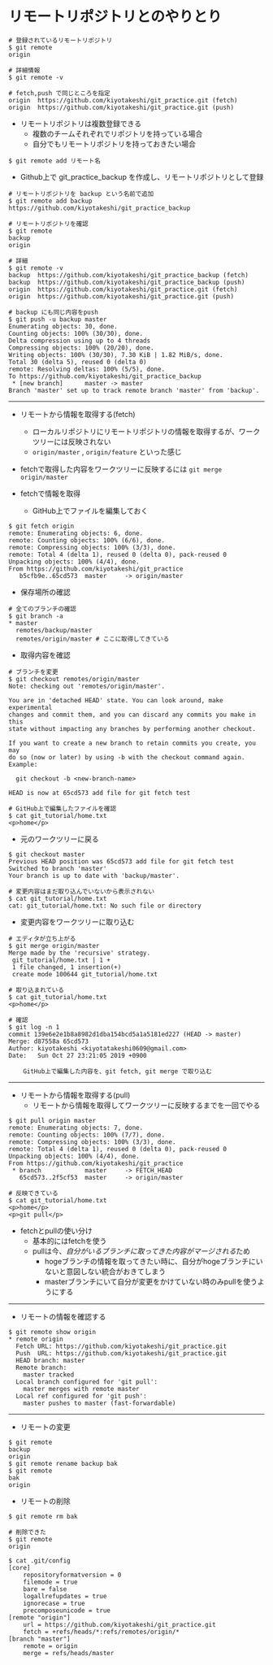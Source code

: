 # リモートリポジトリとのやりとり

```
# 登録されているリモートリポジトリ
$ git remote
origin

# 詳細情報
$ git remote -v

# fetch,push で同じところを指定
origin	https://github.com/kiyotakeshi/git_practice.git (fetch)
origin	https://github.com/kiyotakeshi/git_practice.git (push)

```

- リモートリポジトリは複数登録できる
    - 複数のチームそれぞれでリポジトリを持っている場合
    - 自分でもリモートリポジトリを持っておきたい場合

```
$ git remote add リモート名

```

- Github上で git_practice_backup を作成し、リモートリポジトリとして登録

```
# リモートリポジトリを backup という名前で追加
$ git remote add backup https://github.com/kiyotakeshi/git_practice_backup

# リモートリポジトリを確認
$ git remote
backup
origin

# 詳細
$ git remote -v
backup	https://github.com/kiyotakeshi/git_practice_backup (fetch)
backup	https://github.com/kiyotakeshi/git_practice_backup (push)
origin	https://github.com/kiyotakeshi/git_practice.git (fetch)
origin	https://github.com/kiyotakeshi/git_practice.git (push)

# backup にも同じ内容をpush
$ git push -u backup master
Enumerating objects: 30, done.
Counting objects: 100% (30/30), done.
Delta compression using up to 4 threads
Compressing objects: 100% (20/20), done.
Writing objects: 100% (30/30), 7.30 KiB | 1.82 MiB/s, done.
Total 30 (delta 5), reused 0 (delta 0)
remote: Resolving deltas: 100% (5/5), done.
To https://github.com/kiyotakeshi/git_practice_backup
 * [new branch]      master -> master
Branch 'master' set up to track remote branch 'master' from 'backup'.

```

---

- リモートから情報を取得する(fetch)
    - ローカルリポジトリにリモートリポジトリの情報を取得するが、ワークツリーには反映されない
    - `origin/master` , `origin/feature` といった感じ

- fetchで取得した内容をワークツリーに反映するには `git merge origin/master`

- fetchで情報を取得
    - GitHub上でファイルを編集しておく

```
$ git fetch origin
remote: Enumerating objects: 6, done.
remote: Counting objects: 100% (6/6), done.
remote: Compressing objects: 100% (3/3), done.
remote: Total 4 (delta 1), reused 0 (delta 0), pack-reused 0
Unpacking objects: 100% (4/4), done.
From https://github.com/kiyotakeshi/git_practice
   b5cfb9e..65cd573  master     -> origin/master

```

- 保存場所の確認

```
# 全てのブランチの確認
$ git branch -a
* master
  remotes/backup/master
  remotes/origin/master # ここに取得してきている

```

- 取得内容を確認

```
# ブランチを変更
$ git checkout remotes/origin/master
Note: checking out 'remotes/origin/master'.

You are in 'detached HEAD' state. You can look around, make experimental
changes and commit them, and you can discard any commits you make in this
state without impacting any branches by performing another checkout.

If you want to create a new branch to retain commits you create, you may
do so (now or later) by using -b with the checkout command again. Example:

  git checkout -b <new-branch-name>

HEAD is now at 65cd573 add file for git fetch test

# GitHub上で編集したファイルを確認
$ cat git_tutorial/home.txt
<p>home</p>
```

- 元のワークツリーに戻る

```
$ git checkout master
Previous HEAD position was 65cd573 add file for git fetch test
Switched to branch 'master'
Your branch is up to date with 'backup/master'.

# 変更内容はまだ取り込んでいないから表示されない
$ cat git_tutorial/home.txt
cat: git_tutorial/home.txt: No such file or directory

```

- 変更内容をワークツリーに取り込む

```
# エディタが立ち上がる
$ git merge origin/master
Merge made by the 'recursive' strategy.
 git_tutorial/home.txt | 1 +
 1 file changed, 1 insertion(+)
 create mode 100644 git_tutorial/home.txt

# 取り込まれている
$ cat git_tutorial/home.txt
<p>home</p>

# 確認
$ git log -n 1
commit 139e6e2e1b8a8982d1dba154bcd5a1a5181ed227 (HEAD -> master)
Merge: d87558a 65cd573
Author: kiyotakeshi <kiyotatakeshi0609@gmail.com>
Date:   Sun Oct 27 23:21:05 2019 +0900

    GitHub上で編集した内容を、git fetch, git merge で取り込む

```

---
- リモートから情報を取得する(pull)
    - リモートから情報を取得してワークツリーに反映するまでを一回でやる

```
$ git pull origin master
remote: Enumerating objects: 7, done.
remote: Counting objects: 100% (7/7), done.
remote: Compressing objects: 100% (3/3), done.
remote: Total 4 (delta 1), reused 0 (delta 0), pack-reused 0
Unpacking objects: 100% (4/4), done.
From https://github.com/kiyotakeshi/git_practice
 * branch            master     -> FETCH_HEAD
   65cd573..2f5cf53  master     -> origin/master

# 反映できている
$ cat git_tutorial/home.txt
<p>home</p>
<p>git pull</p>

```

- fetchとpullの使い分け
    - 基本的にはfetchを使う
    - pullは今、*自分がいるブランチに取ってきた内容がマージされる*ため
        - hogeブランチの情報を取ってきたい時に、自分がhogeブランチにいないと意図しない統合がおきてしまう
        - masterブランチにいて自分が変更をかけていない時のみpullを使うようにする

---
- リモートの情報を確認する

```
$ git remote show origin
* remote origin
  Fetch URL: https://github.com/kiyotakeshi/git_practice.git
  Push  URL: https://github.com/kiyotakeshi/git_practice.git
  HEAD branch: master
  Remote branch:
    master tracked
  Local branch configured for 'git pull':
    master merges with remote master
  Local ref configured for 'git push':
    master pushes to master (fast-forwardable)

```

---

- リモートの変更

```
$ git remote
backup
origin
$ git remote rename backup bak
$ git remote
bak
origin
```

- リモートの削除

```
$ git remote rm bak

# 削除できた
$ git remote
origin

$ cat .git/config
[core]
	repositoryformatversion = 0
	filemode = true
	bare = false
	logallrefupdates = true
	ignorecase = true
	precomposeunicode = true
[remote "origin"]
	url = https://github.com/kiyotakeshi/git_practice.git
	fetch = +refs/heads/*:refs/remotes/origin/*
[branch "master"]
	remote = origin
	merge = refs/heads/master

```
